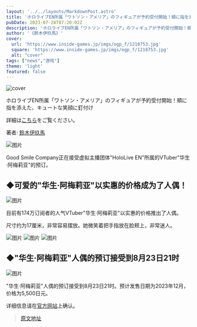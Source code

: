```yaml
---
layout: '../../layouts/MarkdownPost.astro'
title: 'ホロライブEN所属「ワトソン・アメリア」のフィギュアが予約受付開始！頬に指を添えた、キュートな笑顔に釘付け'
pubDate: 2023-07-28T07:20:02Z
description: 'ホロライブEN所属「ワトソン・アメリア」のフィギュアが予約受付開始！頬に指を添えた、キュートな笑顔に釘付け'
author: '《鈴木伊玖馬》'
cover:
  url: 'https://www.inside-games.jp/imgs/ogp_f/1218753.jpg'
  square: 'https://www.inside-games.jp/imgs/ogp_f/1218753.jpg'
  alt: "cover"
tags: ["news","游戏"]
theme: 'light'
featured: false
---
```


![cover](https://www.inside-games.jp/imgs/ogp_f/1218753.jpg)

ホロライブEN所属「ワトソン・アメリア」のフィギュアが予約受付開始！頬に指を添えた、キュートな笑顔に釘付け

詳細は[こちら](https://www.inside-games.jp/article/2023/07/28/147477.html)をご覧ください。

著者: [鈴木伊玖馬](/author/10288/recent/%E9%88%B4%E6%9C%A8%E4%BC%8A%E7%8E%96%E9%A6%AC)

![图片](https://www.inside-games.jp/imgs/zoom/1218743.png)

Good Smile Company正在接受虚拟主播团体"HoloLive EN"所属的VTuber"华生·阿梅莉亚"的预订。

## ◆可爱的"华生·阿梅莉亚"以实惠的价格成为了人偶！

![图片](https://www.inside-games.jp/imgs/zoom/1218744.png)

目前有174万订阅者的人气VTuber"华生·阿梅莉亚"以实惠的价格推出了人偶。

尺寸约为17厘米，非常容易摆放。她微笑着把手指放在脸颊上，非常迷人。

![图片](https://www.inside-games.jp/imgs/zoom/1218746.png)
![图片](https://www.inside-games.jp/imgs/zoom/1218747.png)
![图片](https://www.inside-games.jp/imgs/zoom/1218748.png)

## ◆"华生·阿梅莉亚"人偶的预订接受到8月23日21时

![图片](https://www.inside-games.jp/imgs/zoom/1218745.png)

"华生·阿梅莉亚"人偶的预订接受到8月23日21时。预计发售日期为2023年12月，价格为5,500日元。

详细信息请在[官方网站](https://www.goodsmile.info/ja/product/14688/)上确认。

>[原文地址](https://www.inside-games.jp/article/2023/07/28/147477.html)  